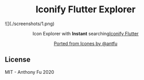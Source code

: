 <h1 align="center">
Iconify Flutter Explorer
</h1>
![](./screenshots/1.png)

<p align="center">Icon Explorer with <b>Instant</b> searching<a href="https://pub.dev/packages/iconify_flutter" target="_blank">Iconify Flutter</a> </p>

<p align="center">
<a href="https://icones.js.org">Ported from Icones by @antfu</a>
</p>

## License

MIT - Anthony Fu 2020
